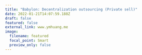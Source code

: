 ```yaml
---
title: "Babylon: Decentralization outsourcing (Private sell)"
date: 2022-01-21T14:07:59.188Z
draft: false
featured: false
external_link: www.ymhuang.me
image:
  filename: featured
  focal_point: Smart
  preview_only: false
---
```

